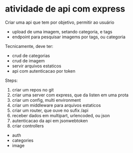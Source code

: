 # atividade de api com express

Criar uma api que tem por objetivo, permitir ao usuário

- upload de uma imagem, setando categoria, e tags
- endpoint para pesquisar imagems por tags, ou categoria

Tecnicamente, deve ter:
- crud de categorias
- crud de imagem
- servir arquivos estaticos
- api com autenticacao por token


Steps:



1. criar um repos no git
2. criar uma server com express, que da listen em uma prota
3. criar um config, multi environment
4. criar um middleware para arquivos estaticos
5. criar um router, que ouve no sufix /api
6. receber dados em multipart, urlencoded, ou json
7. autenticacao da api em jsonwebtoken
8. criar controllers
  * auth
  * categories
  * image